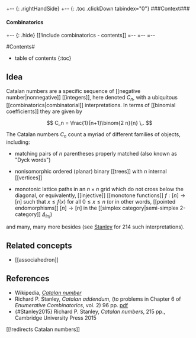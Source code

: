 +-- {: .rightHandSide}
+-- {: .toc .clickDown tabindex="0"}
###Context###
#### Combinatorics
+-- {: .hide}
[[!include combinatorics - contents]]
=--
=--
=--

#Contents#
* table of contents
{:toc}


## Idea

Catalan numbers are a specific sequence of [[negative number|nonnegative]] [[integers]], here denoted $C_n$, with a ubiquitous [[combinatorics|combinatorial]] interpretations. In terms of [[binomial coefficients]] they are given by

$$ 
  C_n = \frac{1}{n+1}\binom{2 n}{n}
  \,.
$$

The Catalan numbers $C_n$ count a myriad of different families of objects, including:

* matching pairs of $n$ parentheses properly matched (also known as "Dyck words")

* nonisomorphic ordered (planar) binary [[trees]] with $n$ internal [[vertices]]

* monotonic lattice paths in an $n\times n$ grid which do not cross below the diagonal, or equivalently, [[injective]] [[monotone functions]] $f : [n] \to [n]$ such that $x \le f(x)$ for all $0 \le x \le n$ (or in other words, [[pointed endomorphisms]] $[n] \to [n]$ in the [[simplex category|semi-simplex 2-category]] $\Delta_{inj}$)

and many, many more besides (see [Stanley](#Stanley2015) for 214 such interpretations).

## Related concepts

* [[associahedron]]

## References

* Wikipedia, _[Catalan number](https://en.wikipedia.org/wiki/Catalan_number)_
* Richard P. Stanley, _Catalan addendum_, (to problems in Chapter
6 of _Enumerative Combinatorics_, vol. 2) 96 pp. [pdf](http://www-math.mit.edu/~rstan/ec/catadd.pdf)
* {#Stanley2015} Richard P. Stanley, _Catalan numbers_, 215 pp., Cambridge University Press 2015

[[!redirects Catalan numbers]]